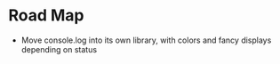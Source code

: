 # Road Map

- Move console.log into its own library, with colors and fancy displays depending on status
